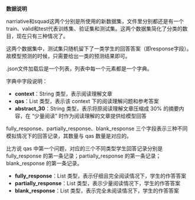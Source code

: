 **数据说明**

narriative和squad这两个分别是所使用的新数据集，文件里分别都还是有一个train、valid和test代表训练集、验证集和测试集。这两个数据集简化了分类的数目，现在只有三种情况了。



这两个数据集中，测试集只随机留下了一类学生的回答答案（即response字段）。故模型预测的时候，只需要给出一类的预测结果即可。



.json文件加载后是一个列表，列表中每一个元素都是一个字典。

字典中字段说明：

- **context**：String 类型，表示阅读理解文章
- **qas**：List 类型，表示该 context 下的阅读理解问题和参考答案
- **abstract_30**：String 类型，表示将原阅读理解文章压缩成 30% 的摘要内容，在 “少量阅读” 时作为阅读理解的文章提供给模型回答

fully_response、partially_response、blank_response 三个字段表示三种不同模拟情况下的回答记录，其数量与 qas 数量是对应的。

比方说 qas 中第一个问题，对应的三个不同类型学生回答记录分别是 fully_response 的第一条记录；partially_response 的第一条记录；blank_response 的第一条记录。

- **fully_response**：List 类型，表示仔细且完全阅读情况下，学生的作答答案
- **partially_response**：List 类型，表示少量阅读情况下，学生的作答答案
- **blank_response**：List 类型，表示完全未阅读情况下，学生的作答答案